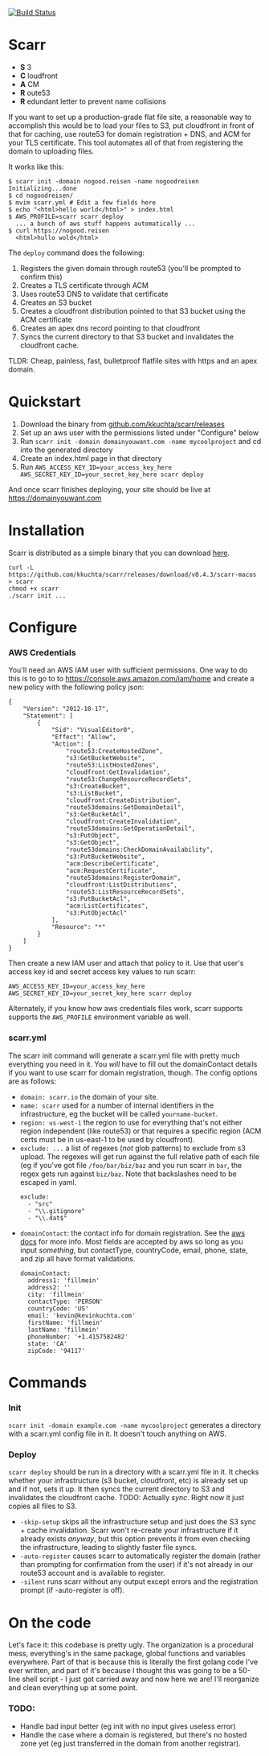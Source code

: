 [![Build Status](https://travis-ci.org/kkuchta/scarr.svg?branch=master)](https://travis-ci.org/kkuchta/scarr)

# Scarr

- **S** 3
- **C** loudfront
- **A** CM
- **R** oute53
- **R** edundant letter to prevent name collisions

If you want to set up a production-grade flat file site, a reasonable way to accomplish this would be to load your files to S3, put cloudfront in front of that for caching, use route53 for domain registration + DNS, and ACM for your TLS certificate.  This tool automates all of that from registering the domain to uploading files.

It works like this:

```
$ scarr init -domain nogood.reisen -name nogoodreisen
Initializing...done
$ cd nogoodreisen/
$ mvim scarr.yml # Edit a few fields here
$ echo "<html>hello world</html>" > index.html
$ AWS_PROFILE=scarr scarr deploy
  ... a bunch of aws stuff happens automatically ...
$ curl https://nogood.reisen
  <html>hullo wold</html>
```
The `deploy` command does the following:

1. Registers the given domain through route53 (you'll be prompted to confirm this)
2. Creates a TLS certificate through ACM
3. Uses route53 DNS to validate that certificate
4. Creates an S3 bucket
5. Creates a cloudfront distribution pointed to that S3 bucket using the ACM certificate
6. Creates an apex dns record pointing to that cloudfront
7. Syncs the current directory to that S3 bucket and invalidates the cloudfront cache.

TLDR: Cheap, painless, fast, bulletproof flatfile sites with https and an apex domain.

# Quickstart
1. Download the binary from [github.com/kkuchta/scarr/releases](https://github.com/kkuchta/scarr/releases)
2. Set up an aws user with the permissions listed under "Configure" below
3. Run `scarr init -domain domainyouwant.com -name mycoolproject` and cd into the generated directory
4. Create an index.html page in that directory
5. Run `AWS_ACCESS_KEY_ID=your_access_key_here AWS_SECRET_KEY_ID=your_secret_key_here scarr deploy`

And once scarr finishes deploying, your site should be live at https://domainyouwant.com

# Installation

Scarr is distributed as a simple binary that you can download [here](github.com/kkuchta/scarr/releases).

```
curl -L https://github.com/kkuchta/scarr/releases/download/v0.4.3/scarr-macos > scarr
chmod +x scarr
./scarr init ...
```

# Configure

### AWS Credentials
You'll need an AWS IAM user with sufficient permissions.  One way to do this is to go to to https://console.aws.amazon.com/iam/home and create a new policy with the following policy json:
```
{
    "Version": "2012-10-17",
    "Statement": [
        {
            "Sid": "VisualEditor0",
            "Effect": "Allow",
            "Action": [
                "route53:CreateHostedZone",
                "s3:GetBucketWebsite",
                "route53:ListHostedZones",
                "cloudfront:GetInvalidation",
                "route53:ChangeResourceRecordSets",
                "s3:CreateBucket",
                "s3:ListBucket",
                "cloudfront:CreateDistribution",
                "route53domains:GetDomainDetail",
                "s3:GetBucketAcl",
                "cloudfront:CreateInvalidation",
                "route53domains:GetOperationDetail",
                "s3:PutObject",
                "s3:GetObject",
                "route53domains:CheckDomainAvailability",
                "s3:PutBucketWebsite",
                "acm:DescribeCertificate",
                "acm:RequestCertificate",
                "route53domains:RegisterDomain",
                "cloudfront:ListDistributions",
                "route53:ListResourceRecordSets",
                "s3:PutBucketAcl",
                "acm:ListCertificates",
                "s3:PutObjectAcl"
            ],
            "Resource": "*"
        }
    ]
}
```
Then create a new IAM user and attach that policy to it.  Use that user's access key id and secret access key values to run scarr:

`AWS_ACCESS_KEY_ID=your_access_key_here AWS_SECRET_KEY_ID=your_secret_key_here scarr deploy`

Alternately, if you know how aws credentials files work, scarr supports supports the  `AWS_PROFILE` environment variable as well.

### scarr.yml

The scarr init command will generate a scarr.yml file with pretty much everything you need in it.  You _will_ have to fill out the domainContact details if you want to use scarr for domain registration, though.  The config options are as follows:

- `domain: scarr.io` the domain of your site.
- `name: scarr` used for a number of internal identifiers in the infrastructure, eg the bucket will be called `yourname-bucket`.
- `region: us-west-1` the region to use for everything that's not either region independent (like route53) or that requires a specific region (ACM certs must be in us-east-1 to be used by cloudfront).
- `exclude: ...` a list of regexes (_not_ glob patterns) to exclude from s3 upload.  The regexes will get run against the full relative path of each file (eg if you've got file `/foo/bar/biz/baz` and you run scarr in `bar`, the regex gets run against `biz/baz`.  Note that backslashes need to be escaped in yaml.
  ```
  exclude:
    - "src"
    - "\\.gitignore"
    - "\\.dat$"
  ```
- `domainContact`: the contact info for domain registration.  See the [aws docs](https://docs.aws.amazon.com/Route53/latest/DeveloperGuide/domain-register-values-specify.html) for more info.  Most fields are accepted by aws so long as you input _something_, but contactType, countryCode, email, phone, state, and zip all have format validations.
  ```
  domainContact:
    address1: 'fillmein'
    address2: ''
    city: 'fillmein'
    contactType: 'PERSON'
    countryCode: 'US'
    email: 'kevin@kevinkuchta.com'
    firstName: 'fillmein'
    lastName: 'fillmein'
    phoneNumber: '+1.4157582482'
    state: 'CA'
    zipCode: '94117'
  ```


# Commands

### Init

`scarr init -domain example.com -name mycoolproject` generates a directory with a scarr.yml config file in it.  It doesn't touch anything on AWS.

### Deploy

`scarr deploy` should be run in a directory with a scarr.yml file in it.  It checks whether your infrastructure (s3 bucket, cloudfront, etc) is already set up and if not, sets it up.  It then syncs the current directory to S3 and invalidates the cloudfront cache.  TODO: Actually _sync_.  Right now it just copies all files to S3.

- `-skip-setup` skips all the infrastructure setup and just does the S3 sync + cache invalidation.  Scarr won't re-create your infrastructure if it already exists _anyway_, but this option prevents it from even checking the infrastructure, leading to slightly faster file syncs.
- `-auto-register` causes scarr to automatically register the domain (rather than prompting for confirmation from the user) if it's not already in our route53 account and is available to register.
- `-silent` runs scarr without any output except errors and the registration prompt (if -auto-register is off).

# On the code

Let's face it: this codebase is pretty ugly.  The organization is a procedural mess, everything's in the same package, global functions and variables everywhere.  Part of that is because this is literally the first golang code I've ever written, and part of it's because I thought this was going to be a 50-line shell script - I just got carried away and now here we are!  I'll reorganize and clean everything up at some point.

### TODO:
- Handle bad input better (eg init with no input gives useless error)
- Handle the case where a domain is registered, but there's no hosted zone yet (eg just transferred in the domain from another registrar).
